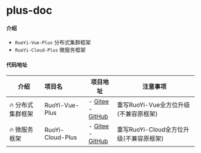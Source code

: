 # plus-doc

#### 介绍
- `RuoYi-Vue-Plus` 分布式集群框架
- `RuoYi-Cloud-Plus` 微服务框架

#### 代码地址
| 介绍          | 项目名              | 项目地址                                                                                                                   | 注意事项                       |
|-------------|:-----------------|------------------------------------------------------------------------------------------------------------------------|----------------------------|
| 🔥 分布式集群框架  | RuoYi-Vue-Plus   | - [Gitee](https://gitee.com/JavaLionLi/RuoYi-Vue-Plus)<br> - [GitHub](https://github.com/JavaLionLi/RuoYi-Vue-Plus)    | 重写RuoYi-Vue全方位升级(不兼容原框架)   |
| 🔥 微服务框架    | RuoYi-Cloud-Plus | - [Gitee](https://gitee.com/JavaLionLi/RuoYi-Cloud-Plus)<br>- [GitHub](https://github.com/JavaLionLi/RuoYi-Cloud-Plus) | 重写RuoYi-Cloud全方位升级(不兼容原框架) |